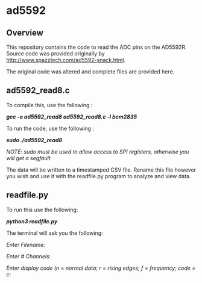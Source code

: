 # ad5592
## Overview
This repository contains the code to read the ADC pins on the AD5592R. Source code was provided originally by http://www.spazztech.com/ad5592-snack.html.

The original code was altered and complete files are provided here.

## ad5592_read8.c


To compile this, use the following :

***gcc -o ad5592_read8 ad5592_read8.c -l bcm2835***

To run the code, use the following :

***_sudo ./ad5592_read8_***

*NOTE: sudo must be used to allow access to SPI registers, otherwise you will get a segfault*


The data will be written to a timestamped CSV file. Rename this file however you wish and use it with the readfile.py program to analyze and view data.

## readfile.py


To run this use the following:

***python3 readfile.py***


The terminal will ask you the following:


*Enter Filename:*

*Enter # Channels:*

*Enter display code (n = normal data; r = rising edges; f = frequency; code = c:*



